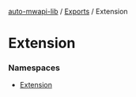 [auto-mwapi-lib](../README.md) / [Exports](../modules.md) / Extension

# Extension <Badge type="tip" text="Module" />

### Namespaces

- [Extension](Extension.Extension.md)